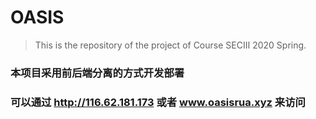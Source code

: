 # OASIS

> This is the repository of the project of Course SECⅢ 2020 Spring.

### 本项目采用前后端分离的方式开发部署

### 可以通过 http://116.62.181.173 或者 www.oasisrua.xyz 来访问
